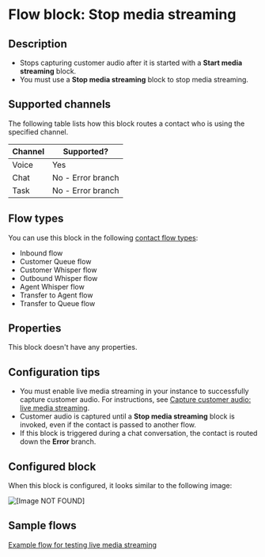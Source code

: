 # Flow block: Stop media streaming<a name="stop-media-streaming"></a>

## Description<a name="stop-media-streaming-description"></a>
+ Stops capturing customer audio after it is started with a **Start media streaming** block\.
+ You must use a **Stop media streaming** block to stop media streaming\.

## Supported channels<a name="stop-media-channels"></a>

The following table lists how this block routes a contact who is using the specified channel\. 


| Channel | Supported? | 
| --- | --- | 
| Voice | Yes | 
| Chat | No \- Error branch | 
| Task | No \- Error branch | 

## Flow types<a name="stop-media-streaming-types"></a>

You can use this block in the following [contact flow types](create-contact-flow.md#contact-flow-types):
+ Inbound flow
+ Customer Queue flow
+ Customer Whisper flow
+ Outbound Whisper flow
+ Agent Whisper flow
+ Transfer to Agent flow
+ Transfer to Queue flow

## Properties<a name="stop-media-streaming-properties"></a>

This block doesn't have any properties\.

## Configuration tips<a name="stop-media-streaming-tips"></a>
+ You must enable live media streaming in your instance to successfully capture customer audio\. For instructions, see [Capture customer audio: live media streaming](customer-voice-streams.md)\.
+ Customer audio is captured until a **Stop media streaming** block is invoked, even if the contact is passed to another flow\.
+ If this block is triggered during a chat conversation, the contact is routed down the **Error** branch\.

## Configured block<a name="stop-media-streaming-configured"></a>

When this block is configured, it looks similar to the following image:

![\[Image NOT FOUND\]](http://docs.aws.amazon.com/connect/latest/adminguide/images/stop-media-streaming-configured.png)

## Sample flows<a name="stop-media-streaming-samples"></a>

[Example flow for testing live media streaming](use-media-streams-blocks.md) 